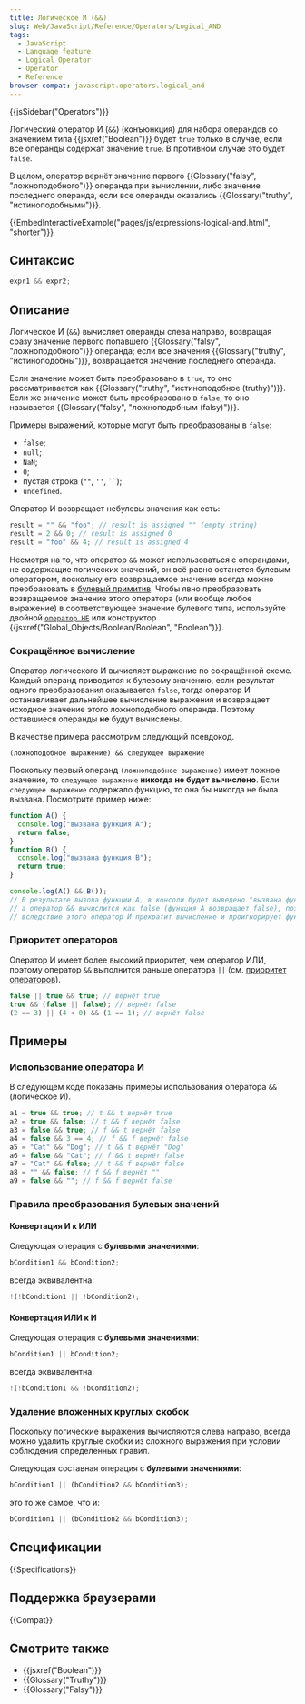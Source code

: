 ```yaml
---
title: Логическое И (&&)
slug: Web/JavaScript/Reference/Operators/Logical_AND
tags:
  - JavaScript
  - Language feature
  - Logical Operator
  - Operator
  - Reference
browser-compat: javascript.operators.logical_and
---
```


{{jsSidebar("Operators")}}

Логический оператор И (`&&`) (конъюнкция) для набора операндов со значением типа {{jsxref("Boolean")}} будет `true` только в случае, если все операнды содержат значение `true`. В противном случае это будет `false`.

В целом, оператор вернёт значение первого {{Glossary("falsy", "ложноподобного")}} операнда при вычислении, либо значение последнего операнда, если все операнды оказались {{Glossary("truthy", "истиноподобными")}}.

{{EmbedInteractiveExample("pages/js/expressions-logical-and.html", "shorter")}}

## Синтаксис

```js
expr1 && expr2;
```

## Описание

Логическое И (`&&`) вычисляет операнды слева направо, возвращая сразу значение первого попавшего {{Glossary("falsy", "ложноподобного")}} операнда; если все значения {{Glossary("truthy", "истиноподобны")}}, возвращается значение последнего операнда.

Если значение может быть преобразовано в `true`, то оно рассматривается как {{Glossary("truthy", "истиноподобное (truthy)")}}. Если же значение может быть преобразовано в `false`, то оно называется {{Glossary("falsy", "ложноподобным (falsy)")}}.

Примеры выражений, которые могут быть преобразованы в `false`:

- `false`;
- `null`;
- `NaN`;
- `0`;
- пустая строка (`""`, `''`, ` `` `);
- `undefined`.

Оператор И возвращает небулевы значения как есть:

```js
result = "" && "foo"; // result is assigned "" (empty string)
result = 2 && 0; // result is assigned 0
result = "foo" && 4; // result is assigned 4
```

Несмотря на то, что оператор `&&` может использоваться с операндами, не содержащие логических значений, он всё равно останется булевым оператором, поскольку его возвращаемое значение всегда можно преобразовать в [булевый примитив](/ru/docs/Web/JavaScript/Data_structures#Boolean_type).
Чтобы явно преобразовать возвращаемое значение этого оператора (или вообще любое выражение) в соответствующее значение булевого типа, используйте двойной [`оператор НЕ`](/ru/docs/Web/JavaScript/Reference/Operators/Logical_NOT) или конструктор {{jsxref("Global_Objects/Boolean/Boolean", "Boolean")}}.

### Сокращённое вычисление

Оператор логического И вычисляет выражение по сокращённой схеме.
Каждый операнд приводится к булевому значению, если результат одного преобразования оказывается `false`, тогда оператор И останавливает дальнейшее вычисление выражения и возвращает исходное значение этого ложноподобного операнда. Поэтому оставшиеся операнды **не** будут вычислены.

В качестве примера рассмотрим следующий псевдокод.

```
(ложноподобное выражение) && следующее выражение
```

Поскольку первый операнд `(ложноподобное выражение)` имеет ложное значение, то `следующее выражение` **никогда не будет вычислено**.
Если `следующее выражение` содержало функцию, то она бы никогда не была вызвана.
Посмотрите пример ниже:

```js
function A() {
  console.log("вызвана функция A");
  return false;
}
function B() {
  console.log("вызвана функция B");
  return true;
}

console.log(A() && B());
// В результате вызова функции A, в консоли будет выведено "вызвана функция A",
// а оператор && вычислится как false (функция A возвращает false), поэтому далее в консоли появится false;
// вследствие этого оператор И прекратит вычисление и проигнорирует функцию B
```

### Приоритет операторов

Оператор И имеет более высокий приоритет, чем оператор ИЛИ, поэтому оператор `&&` выполнится раньше оператора `||` (см. [приоритет операторов](/ru/docs/Web/JavaScript/Reference/Operators/Operator_Precedence)).

```js
false || true && true; // вернёт true
true && (false || false); // вернёт false
(2 == 3) || (4 < 0) && (1 == 1); // вернёт false
```

## Примеры

### Использование оператора И

В следующем коде показаны примеры использования оператора `&&` (логическое И).

```js
a1 = true && true; // t && t вернёт true
a2 = true && false; // t && f вернёт false
a3 = false && true; // f && t вернёт false
a4 = false && 3 == 4; // f && f вернёт false
a5 = "Cat" && "Dog"; // t && t вернёт "Dog"
a6 = false && "Cat"; // f && t вернёт false
a7 = "Cat" && false; // t && f вернёт false
a8 = "" && false; // f && f вернёт ""
a9 = false && ""; // f && f вернёт false
```

### Правила преобразования булевых значений

#### Конвертация И к ИЛИ

Следующая операция с **булевыми значениями**:

```js
bCondition1 && bCondition2;
```

всегда эквивалентна:

```js
!(!bCondition1 || !bCondition2);
```

#### Конвертация ИЛИ к И

Следующая операция с **булевыми значениями**:

```js
bCondition1 || bCondition2;
```

всегда эквивалентна:

```js
!(!bCondition1 && !bCondition2);
```

### Удаление вложенных круглых скобок

Поскольку логические выражения вычисляются слева направо, всегда можно удалить круглые скобки из сложного выражения при условии соблюдения определенных правил.

Следующая составная операция с **булевыми значениями**:

```js
bCondition1 || (bCondition2 && bCondition3);
```

это то же самое, что и:

```js
bCondition1 || (bCondition2 && bCondition3);
```

## Спецификации

{{Specifications}}

## Поддержка браузерами

{{Compat}}

## Смотрите также

- {{jsxref("Boolean")}}
- {{Glossary("Truthy")}}
- {{Glossary("Falsy")}}
